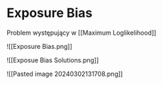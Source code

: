 # Exposure Bias

Problem występujący w [[Maximum Loglikelihood]] 

![[Exposure Bias.png]]

![[Exposue Bias Solutions.png]]

![[Pasted image 20240302131708.png]]